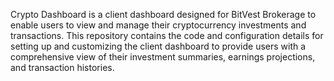 Crypto Dashboard is a client dashboard designed for BitVest Brokerage to enable users to view and manage their cryptocurrency investments and transactions. This repository contains the code and configuration details for setting up and customizing the client dashboard to provide users with a comprehensive view of their investment summaries, earnings projections, and transaction histories.
